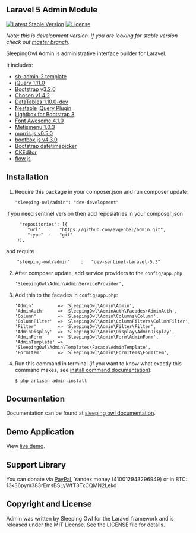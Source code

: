 ## Laravel 5 Admin Module

[![Latest Stable Version](https://poser.pugx.org/sleeping-owl/admin/v/stable.svg)](https://packagist.org/packages/sleeping-owl/admin)
[![License](https://poser.pugx.org/sleeping-owl/admin/license.svg)](https://packagist.org/packages/sleeping-owl/admin)

*Note: this is development version. If you are looking for stable version check out [master branch](https://github.com/sleeping-owl/admin).*

SleepingOwl Admin is administrative interface builder for Laravel.

It includes:

 - [sb-admin-2 template](http://startbootstrap.com/template-overviews/sb-admin-2/)
 - [jQuery 1.11.0](http://jquery.org)
 - [Bootstrap v3.2.0](http://getbootstrap.com)
 - [Chosen v1.4.2](http://harvesthq.github.io/chosen/)
 - [DataTables 1.10.0-dev](http://www.sprymedia.co.uk)
 - [Nestable jQuery Plugin](http://dbushell.github.io/Nestable/)
 - [Lightbox for Bootstrap 3](https://github.com/ashleydw/lightbox)
 - [Font Awesome 4.1.0](http://fontawesome.io)
 - [Metismenu 1.0.3](https://github.com/onokumus/metisMenu)
 - [morris.js v0.5.0]()
 - [bootbox.js v4.3.0](http://bootboxjs.com)
 - [Bootstrap datetimepicker](http://eonasdan.github.io/bootstrap-datetimepicker/)
 - [CKEditor](http://ckeditor.com)
 - [flow.js](https://github.com/flowjs/flow.js)

## Installation

 1. Require this package in your composer.json and run composer update:

		"sleeping-owl/admin": "dev-development"
		
if you need sentinel version then add reposiatries in your composer.json

		 "repositories": [{
			"url"   :   "https://github.com/evgenbel/admin.git",
			"type"  :   "git"
		}],
		
and require

		"sleeping-owl/admin"    :   "dev-sentinel-laravel-5.3"

 2. After composer update, add service providers to the `config/app.php`

	    'SleepingOwl\Admin\AdminServiceProvider',

 3. Add this to the facades in `config/app.php`:

		'Admin'         => 'SleepingOwl\Admin\Admin',
		'AdminAuth'     => 'SleepingOwl\AdminAuth\Facades\AdminAuth',
		'Column'        => 'SleepingOwl\Admin\Columns\Column',
		'ColumnFilter'  => 'SleepingOwl\Admin\ColumnFilters\ColumnFilter',
		'Filter'        => 'SleepingOwl\Admin\Filter\Filter',
		'AdminDisplay'  => 'SleepingOwl\Admin\Display\AdminDisplay',
		'AdminForm'     => 'SleepingOwl\Admin\Form\AdminForm',
		'AdminTemplate' => 'SleepingOwl\Admin\Templates\Facade\AdminTemplate',
		'FormItem'      => 'SleepingOwl\Admin\FormItems\FormItem',

 4. Run this command in terminal (if you want to know what exactly this command makes, see [install command documentation](http://sleeping-owl.github.io/en/Commands/Install.html)):

		$ php artisan admin:install

## Documentation

Documentation can be found at [sleeping owl documentation](http://sleeping-owl.github.io/v3).

## Demo Application

View [live demo](http://sleepingowladmindemo2.cloudcontrolled.com).

## Support Library

You can donate via [PayPal](https://www.paypal.com/cgi-bin/webscr?cmd=_s-xclick&hosted_button_id=AXJMWMRPCBGVA), Yandex money (410012943296949) or in BTC: 13k36pym383rEmsBSLyWfT3TxCQMN2Lekd

## Copyright and License

Admin was written by Sleeping Owl for the Laravel framework and is released under the MIT License. See the LICENSE file for details.